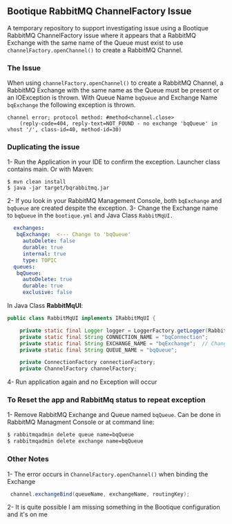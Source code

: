 ## Bootique RabbitMQ ChannelFactory Issue 

A temporary repository to support investigating issue using a Bootique RabbitMQ ChannelFactory issue where it appears that a RabbitMQ Exchange with the same name of the Queue must exist to use `channelFactory.openChannel()` to create a RabbitMQ Channel.

### The Issue

When using `channelFactory.openChannel()` to create a RabbitMQ Channel, a RabbitMQ Exchange with the same name as the Queue must be present or an IOException is thrown. With Queue Name `bqQueue` and Exchange Name `bqExchange` the following exception is thrown.

```
channel error; protocol method: #method<channel.close>
    (reply-code=404, reply-text=NOT_FOUND - no exchange 'bqQueue' in vhost '/', class-id=40, method-id=30)
```

### Duplicating the issue

1- Run the Application in your IDE to confirm the exception. Launcher class contains main. Or with Maven:

```
$ mvn clean install
$ java -jar target/bqrabbitmq.jar
```

2- If you look in your RabbitMQ Management Console, both `bqExchange` and `bqQueue` are created despite the exception.
3- Change the Exchange name to `bqQueue` in the `bootique.yml` and Java Class `RabbitMqUI.`

```yaml
  exchanges:
   bqExchange:  <--- Change to 'bqQueue'
     autoDelete: false
     durable: true
     internal: true
     type: TOPIC
  queues:
   bqQueue:
     autoDelete: true
     durable: true
     exclusive: false
```

In Java Class **RabbitMqUI**:

```java
public class RabbitMqUI implements IRabbitMqUI {

    private static final Logger logger = LoggerFactory.getLogger(RabbitMqUI.class);
    private static final String CONNECTION_NAME = "bqConnection";
    private static final String EXCHANGE_NAME = "bqExchange";  // Change to bqQueue
    private static final String QUEUE_NAME = "bqQueue";

    private ConnectionFactory connectionFactory;
    private ChannelFactory channelFactory;
```

4- Run application again and no Exception will occur

### To Reset the app and RabbitMq status to repeat exception

1- Remove RabbitMQ Exchange and Queue named `bqQueue`. Can be done in RabbitMQ Managment Console or at command line:

```bash
$ rabbitmqadmin delete queue name=bqQueue
$ rabbitmqadmin delete exchange name=bqQueue
```

### Other Notes

1- The error occurs in `ChannelFactory.openChannel()` when binding the Exchange

```java
 channel.exchangeBind(queueName, exchangeName, routingKey);
```
2- It is quite possible I am missing something in the Bootique configuration and it's on me

